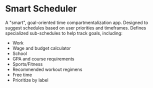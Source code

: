 # Smart Scheduler

A "smart", goal-oriented time compartmentalization app. Designed to suggest
schedules based on user priorities and timeframes. Defines specialized 
sub-schedules to help track goals, including:
- Work
 - Wage and budget calculator
- School
 - GPA and course requirements
- Sports/Fitness
 - Recommended workout regimens
- Free time
 - Prioritize by label

